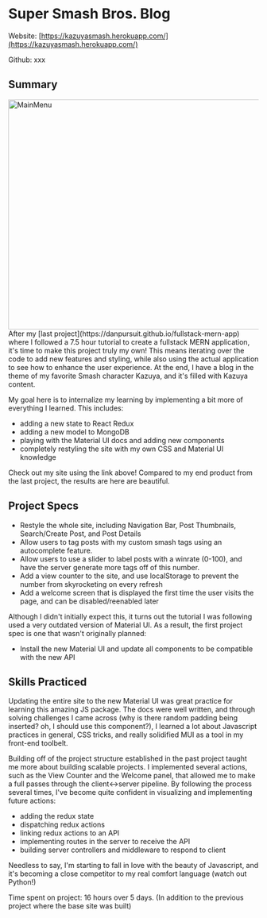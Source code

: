 # Super Smash Bros. Blog
Website: [https://kazuyasmash.herokuapp.com/](https://kazuyasmash.herokuapp.com/)

Github: xxx

## Summary
<img src="img/kazuya_MainMenu.png" alt="MainMenu" title="MainMenu" width="600" height="463" /> 
After my [last project](https://danpursuit.github.io/fullstack-mern-app) where I followed a 7.5 hour tutorial to create a fullstack MERN application, it's
time to make this project truly my own! This means iterating over the code to add new features and styling, while also using the actual application to
see how to enhance the user experience. At the end, I have a blog in the theme of my favorite Smash character Kazuya, and it's filled with Kazuya content.

My goal here is to internalize my learning by implementing a bit more of everything I learned. This includes:
- adding a new state to React Redux
- adding a new model to MongoDB
- playing with the Material UI docs and adding new components
- completely restyling the site with my own CSS and Material UI knowledge

Check out my site using the link above! Compared to my end product from the last project, the results are here are beautiful.

## Project Specs
- Restyle the whole site, including Navigation Bar, Post Thumbnails, Search/Create Post, and Post Details
- Allow users to tag posts with my custom smash tags using an autocomplete feature.
- Allow users to use a slider to label posts with a winrate (0-100), and have the server generate more tags off of this number.
- Add a view counter to the site, and use localStorage to prevent the number from skyrocketing on every refresh
- Add a welcome screen that is displayed the first time the user visits the page, and can be disabled/reenabled later

Although I didn't initially expect this, it turns out the tutorial I was following used a very outdated version of Material UI. As a result, the first project
spec is one that wasn't originally planned:
- Install the new Material UI and update all components to be compatible with the new API

## Skills Practiced
Updating the entire site to the new Material UI was great practice for learning this amazing JS package. The docs were well written, and through solving
challenges I came across (why is there random padding being inserted? oh, I should use this component?), I learned a lot about Javascript practices
in general, CSS tricks, and really solidified MUI as a tool in my front-end toolbelt.

Building off of the project structure established in the past project taught me more about building scalable projects. I implemented several actions, such
as the View Counter and the Welcome panel, that allowed me to make a full passes through the client<->server pipeline. By following the process several times,
I've become quite confident in visualizing and implementing future actions:
- adding the redux state
- dispatching redux actions
- linking redux actions to an API
- implementing routes in the server to receive the API
- building server controllers and middleware to respond to client

Needless to say, I'm starting to fall in love with the beauty of Javascript, and it's becoming a close competitor to my real comfort language (watch out Python!)


Time spent on project: 16 hours over 5 days. (In addition to the previous project where the base site was built)



